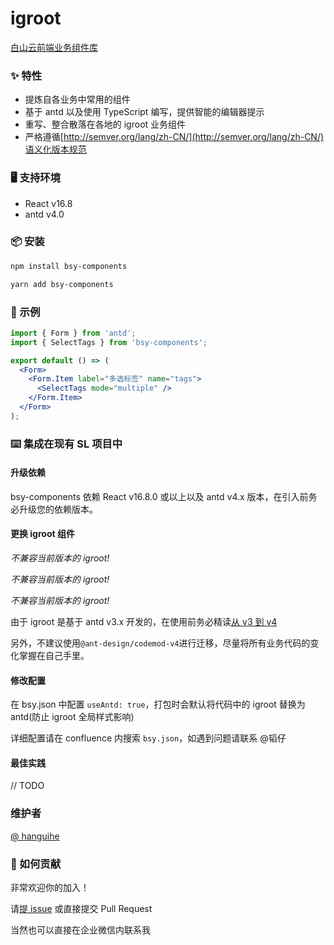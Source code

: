 # igroot

[白山云前端业务组件库](https://baishancloudfe.github.io/bsy-components/)

### ✨ 特性

- 提炼自各业务中常用的组件
- 基于 antd 以及使用 TypeScript 编写，提供智能的编辑器提示
- 重写、整合散落在各地的 igroot 业务组件
- 严格遵循[http://semver.org/lang/zh-CN/](http://semver.org/lang/zh-CN/)语义化版本规范

### 🖥 支持环境

- React v16.8
- antd v4.0

### 📦 安装

```bash
npm install bsy-components
```

```bash
yarn add bsy-components
```

### 🔨 示例

```jsx
import { Form } from 'antd';
import { SelectTags } from 'bsy-components';

export default () => (
  <Form>
    <Form.Item label="多选标签" name="tags">
      <SelectTags mode="multiple" />
    </Form.Item>
  </Form>
);
```

### ⌨️ 集成在现有 SL 项目中

#### 升级依赖

bsy-components 依赖 React v16.8.0 或以上以及 antd v4.x 版本，在引入前务必升级您的依赖版本。

#### 更换 igroot 组件

_不兼容当前版本的 igroot!_

_不兼容当前版本的 igroot!_

_不兼容当前版本的 igroot!_

由于 igroot 是基于 antd v3.x 开发的，在使用前务必精读[从 v3 到 v4](https://ant.design/docs/react/migration-v4-cn)

另外，不建议使用`@ant-design/codemod-v4`进行迁移，尽量将所有业务代码的变化掌握在自己手里。

#### 修改配置

在 bsy.json 中配置 `useAntd: true`，打包时会默认将代码中的 igroot 替换为 antd(防止 igroot 全局样式影响)

详细配置请在 confluence 内搜索 `bsy.json`，如遇到问题请联系 @韬仔

#### 最佳实践

// TODO

### 维护者

[@ hanguihe](https://github.com/hanguihe)

### 🤝 如何贡献

非常欢迎你的加入！

请[提 issue](https://github.com/baishancloudFE/bsy-components/issues/new) 或直接提交 Pull Request

当然也可以直接在企业微信内联系我

